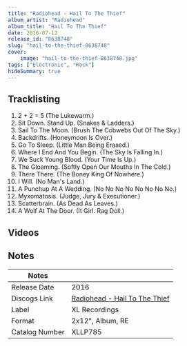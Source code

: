 ```yaml
---
title: "Radiohead - Hail To The Thief"
album_artist: "Radiohead"
album_title: "Hail To The Thief"
date: 2016-07-12
release_id: "8638748"
slug: "hail-to-the-thief-8638748"
cover:
    image: "hail-to-the-thief-8638748.jpg"
tags: ["Electronic", "Rock"]
hideSummary: true
---
```


## Tracklisting
1. 2 + 2 = 5 (The Lukewarm.)
2. Sit Down. Stand Up. (Snakes & Ladders.)
3. Sail To The Moon. (Brush The Cobwebs Out Of The Sky.)
4. Backdrifts. (Honeymoon Is Over.)
5. Go To Sleep. (Little Man Being Erased.)
6. Where I End And You Begin. (The Sky Is Falling In.)
7. We Suck Young Blood. (Your Time Is Up.)
8. The Gloaming. (Softly Open Our Mouths In The Cold.)
9. There There. (The Boney King Of Nowhere.)
10. I Will. (No Man's Land.)
11. A Punchup At A Wedding. (No No No No No No No No.)
12. Myxomatosis. (Judge, Jury & Executioner.)
13. Scatterbrain. (As Dead As Leaves.)
14. A Wolf At The Door. (It Girl. Rag Doll.)

## Videos


## Notes

| Notes          |             |
| ---------------| ----------- |
| Release Date   | 2016 |
| Discogs Link   | [Radiohead - Hail To The Thief](https://www.discogs.com/release/8638748) |
| Label          | XL Recordings |
| Format         | 2x12\", Album, RE |
| Catalog Number | XLLP785 |

